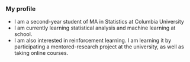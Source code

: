 ### My profile

<!--
**mariko-sawada/mariko-sawada** is a ✨ _special_ ✨ repository because its `README.md` (this file) appears on your GitHub profile.

Here are some ideas to get you started:

- 🔭 I’m currently working on ...
- 🌱 I’m currently learning ...
- 👯 I’m looking to collaborate on ...
- 🤔 I’m looking for help with ...
- 💬 Ask me about ...
- 📫 How to reach me: ...
- 😄 Pronouns: ...
- ⚡ Fun fact: ...
-->

- I am a second-year student of MA in Statistics at Columbia University
- I am currently learning statistical analysis and machine learning at school.
- I am also interested in reinforcement learning. I am learning it by participating a mentored-research project at the university, as well as taking online courses.
